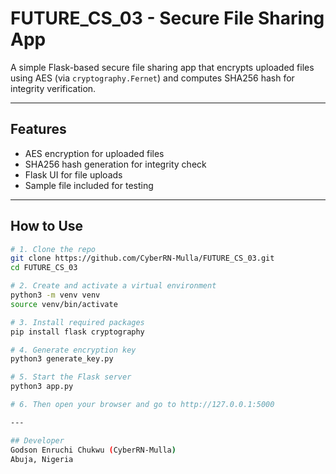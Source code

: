 # FUTURE_CS_03 - Secure File Sharing App

A simple Flask-based secure file sharing app that encrypts uploaded files using AES (via `cryptography.Fernet`) and computes SHA256 hash for integrity verification.

---

## Features

- AES encryption for uploaded files
- SHA256 hash generation for integrity check
- Flask UI for file uploads
- Sample file included for testing

---

## How to Use

```bash
# 1. Clone the repo
git clone https://github.com/CyberRN-Mulla/FUTURE_CS_03.git
cd FUTURE_CS_03

# 2. Create and activate a virtual environment
python3 -m venv venv
source venv/bin/activate

# 3. Install required packages
pip install flask cryptography

# 4. Generate encryption key
python3 generate_key.py

# 5. Start the Flask server
python3 app.py

# 6. Then open your browser and go to http://127.0.0.1:5000

---

## Developer
Godson Enruchi Chukwu (CyberRN-Mulla)
Abuja, Nigeria
